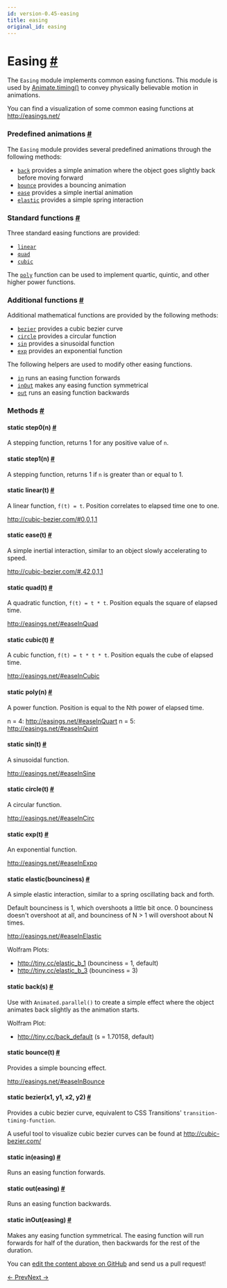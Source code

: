 ```yaml
---
id: version-0.45-easing
title: easing
original_id: easing
---
```

<a id="content"></a><h1><a class="anchor" name="easing"></a>Easing <a class="hash-link" href="docs/easing.html#easing">#</a></h1><div><div><p>The <code>Easing</code> module implements common easing functions. This module is used
by <a href="docs/animate.html#timing" target="_blank">Animate.timing()</a> to convey physically
believable motion in animations.</p><p>You can find a visualization of some common easing functions at
<a href="http://easings.net/">http://easings.net/</a></p><h3><a class="anchor" name="predefined-animations"></a>Predefined animations <a class="hash-link" href="docs/easing.html#predefined-animations">#</a></h3><p>The <code>Easing</code> module provides several predefined animations through the
following methods:</p><ul><li><a href="docs/easing.html#back" target="_blank"><code>back</code></a> provides a simple animation where the
object goes slightly back before moving forward</li><li><a href="docs/easing.html#bounce" target="_blank"><code>bounce</code></a> provides a bouncing animation</li><li><a href="docs/easing.html#ease" target="_blank"><code>ease</code></a> provides a simple inertial animation</li><li><a href="docs/easing.html#elastic" target="_blank"><code>elastic</code></a> provides a simple spring interaction</li></ul><h3><a class="anchor" name="standard-functions"></a>Standard functions <a class="hash-link" href="docs/easing.html#standard-functions">#</a></h3><p>Three standard easing functions are provided:</p><ul><li><a href="docs/easing.html#linear" target="_blank"><code>linear</code></a></li><li><a href="docs/easing.html#quad" target="_blank"><code>quad</code></a></li><li><a href="docs/easing.html#cubic" target="_blank"><code>cubic</code></a></li></ul><p>The <a href="docs/easing.html#poly" target="_blank"><code>poly</code></a> function can be used to implement
quartic, quintic, and other higher power functions.</p><h3><a class="anchor" name="additional-functions"></a>Additional functions <a class="hash-link" href="docs/easing.html#additional-functions">#</a></h3><p>Additional mathematical functions are provided by the following methods:</p><ul><li><a href="docs/easing.html#bezier" target="_blank"><code>bezier</code></a> provides a cubic bezier curve</li><li><a href="docs/easing.html#circle" target="_blank"><code>circle</code></a> provides a circular function</li><li><a href="docs/easing.html#sin" target="_blank"><code>sin</code></a> provides a sinusoidal function</li><li><a href="docs/easing.html#exp" target="_blank"><code>exp</code></a> provides an exponential function</li></ul><p>The following helpers are used to modify other easing functions.</p><ul><li><a href="docs/easing.html#in" target="_blank"><code>in</code></a> runs an easing function forwards</li><li><a href="docs/easing.html#inout" target="_blank"><code>inOut</code></a> makes any easing function symmetrical</li><li><a href="docs/easing.html#out" target="_blank"><code>out</code></a> runs an easing function backwards</li></ul></div><span><h3><a class="anchor" name="methods"></a>Methods <a class="hash-link" href="docs/easing.html#methods">#</a></h3><div class="props"><div class="prop"><h4 class="methodTitle"><a class="anchor" name="step0"></a><span class="methodType">static </span>step0<span class="methodType">(n)</span> <a class="hash-link" href="docs/easing.html#step0">#</a></h4><div><p>A stepping function, returns 1 for any positive value of <code>n</code>.</p></div></div><div class="prop"><h4 class="methodTitle"><a class="anchor" name="step1"></a><span class="methodType">static </span>step1<span class="methodType">(n)</span> <a class="hash-link" href="docs/easing.html#step1">#</a></h4><div><p>A stepping function, returns 1 if <code>n</code> is greater than or equal to 1.</p></div></div><div class="prop"><h4 class="methodTitle"><a class="anchor" name="linear"></a><span class="methodType">static </span>linear<span class="methodType">(t)</span> <a class="hash-link" href="docs/easing.html#linear">#</a></h4><div><p>A linear function, <code>f(t) = t</code>. Position correlates to elapsed time one to
one.</p><p><a href="http://cubic-bezier.com/#0,0,1,1">http://cubic-bezier.com/#0,0,1,1</a></p></div></div><div class="prop"><h4 class="methodTitle"><a class="anchor" name="ease"></a><span class="methodType">static </span>ease<span class="methodType">(t)</span> <a class="hash-link" href="docs/easing.html#ease">#</a></h4><div><p>A simple inertial interaction, similar to an object slowly accelerating to
speed.</p><p><a href="http://cubic-bezier.com/#.42,0,1,1">http://cubic-bezier.com/#.42,0,1,1</a></p></div></div><div class="prop"><h4 class="methodTitle"><a class="anchor" name="quad"></a><span class="methodType">static </span>quad<span class="methodType">(t)</span> <a class="hash-link" href="docs/easing.html#quad">#</a></h4><div><p>A quadratic function, <code>f(t) = t * t</code>. Position equals the square of elapsed
time.</p><p><a href="http://easings.net/#easeInQuad">http://easings.net/#easeInQuad</a></p></div></div><div class="prop"><h4 class="methodTitle"><a class="anchor" name="cubic"></a><span class="methodType">static </span>cubic<span class="methodType">(t)</span> <a class="hash-link" href="docs/easing.html#cubic">#</a></h4><div><p>A cubic function, <code>f(t) = t * t * t</code>. Position equals the cube of elapsed
time.</p><p><a href="http://easings.net/#easeInCubic">http://easings.net/#easeInCubic</a></p></div></div><div class="prop"><h4 class="methodTitle"><a class="anchor" name="poly"></a><span class="methodType">static </span>poly<span class="methodType">(n)</span> <a class="hash-link" href="docs/easing.html#poly">#</a></h4><div><p>A power function. Position is equal to the Nth power of elapsed time.</p><p>n = 4: <a href="http://easings.net/#easeInQuart">http://easings.net/#easeInQuart</a>
n = 5: <a href="http://easings.net/#easeInQuint">http://easings.net/#easeInQuint</a></p></div></div><div class="prop"><h4 class="methodTitle"><a class="anchor" name="sin"></a><span class="methodType">static </span>sin<span class="methodType">(t)</span> <a class="hash-link" href="docs/easing.html#sin">#</a></h4><div><p>A sinusoidal function.</p><p><a href="http://easings.net/#easeInSine">http://easings.net/#easeInSine</a></p></div></div><div class="prop"><h4 class="methodTitle"><a class="anchor" name="circle"></a><span class="methodType">static </span>circle<span class="methodType">(t)</span> <a class="hash-link" href="docs/easing.html#circle">#</a></h4><div><p>A circular function.</p><p><a href="http://easings.net/#easeInCirc">http://easings.net/#easeInCirc</a></p></div></div><div class="prop"><h4 class="methodTitle"><a class="anchor" name="exp"></a><span class="methodType">static </span>exp<span class="methodType">(t)</span> <a class="hash-link" href="docs/easing.html#exp">#</a></h4><div><p>An exponential function.</p><p><a href="http://easings.net/#easeInExpo">http://easings.net/#easeInExpo</a></p></div></div><div class="prop"><h4 class="methodTitle"><a class="anchor" name="elastic"></a><span class="methodType">static </span>elastic<span class="methodType">(bounciness)</span> <a class="hash-link" href="docs/easing.html#elastic">#</a></h4><div><p>A simple elastic interaction, similar to a spring oscillating back and
forth.</p><p>Default bounciness is 1, which overshoots a little bit once. 0 bounciness
doesn't overshoot at all, and bounciness of N &gt; 1 will overshoot about N
times.</p><p><a href="http://easings.net/#easeInElastic">http://easings.net/#easeInElastic</a></p><p>Wolfram Plots:</p><ul><li><a href="http://tiny.cc/elastic_b_1">http://tiny.cc/elastic_b_1</a> (bounciness = 1, default)</li><li><a href="http://tiny.cc/elastic_b_3">http://tiny.cc/elastic_b_3</a> (bounciness = 3)</li></ul></div></div><div class="prop"><h4 class="methodTitle"><a class="anchor" name="back"></a><span class="methodType">static </span>back<span class="methodType">(s)</span> <a class="hash-link" href="docs/easing.html#back">#</a></h4><div><p>Use with <code>Animated.parallel()</code> to create a simple effect where the object
animates back slightly as the animation starts.</p><p>Wolfram Plot:</p><ul><li><a href="http://tiny.cc/back_default">http://tiny.cc/back_default</a> (s = 1.70158, default)</li></ul></div></div><div class="prop"><h4 class="methodTitle"><a class="anchor" name="bounce"></a><span class="methodType">static </span>bounce<span class="methodType">(t)</span> <a class="hash-link" href="docs/easing.html#bounce">#</a></h4><div><p>Provides a simple bouncing effect.</p><p><a href="http://easings.net/#easeInBounce">http://easings.net/#easeInBounce</a></p></div></div><div class="prop"><h4 class="methodTitle"><a class="anchor" name="bezier"></a><span class="methodType">static </span>bezier<span class="methodType">(x1, y1, x2, y2)</span> <a class="hash-link" href="docs/easing.html#bezier">#</a></h4><div><p>Provides a cubic bezier curve, equivalent to CSS Transitions'
<code>transition-timing-function</code>.</p><p>A useful tool to visualize cubic bezier curves can be found at
<a href="http://cubic-bezier.com/">http://cubic-bezier.com/</a></p></div></div><div class="prop"><h4 class="methodTitle"><a class="anchor" name="in"></a><span class="methodType">static </span>in<span class="methodType">(easing)</span> <a class="hash-link" href="docs/easing.html#in">#</a></h4><div><p>Runs an easing function forwards.</p></div></div><div class="prop"><h4 class="methodTitle"><a class="anchor" name="out"></a><span class="methodType">static </span>out<span class="methodType">(easing)</span> <a class="hash-link" href="docs/easing.html#out">#</a></h4><div><p>Runs an easing function backwards.</p></div></div><div class="prop"><h4 class="methodTitle"><a class="anchor" name="inout"></a><span class="methodType">static </span>inOut<span class="methodType">(easing)</span> <a class="hash-link" href="docs/easing.html#inout">#</a></h4><div><p>Makes any easing function symmetrical. The easing function will run
forwards for half of the duration, then backwards for the rest of the
duration.</p></div></div></div></span></div><p class="edit-page-block">You can <a target="_blank" href="https://github.com/facebook/react-native/blob/master/Libraries/Animated/src/Easing.js">edit the content above on GitHub</a> and send us a pull request!</p><div class="docs-prevnext"><a class="docs-prev" href="docs/dimensions.html#content">← Prev</a><a class="docs-next" href="docs/geolocation.html#content">Next →</a></div>